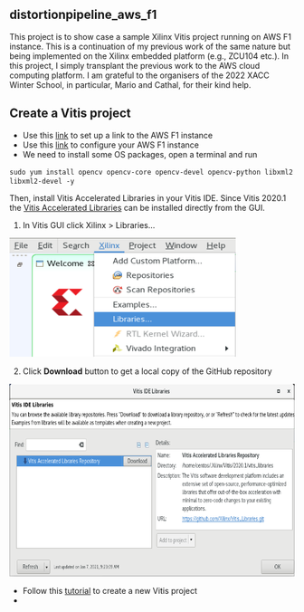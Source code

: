 ## distortionpipeline_aws_f1
This project is to show case a sample Xilinx Vitis project running on AWS F1 instance. This is a continuation of my previous work of the same nature but being implemented on the Xilinx embedded platform (e.g., ZCU104 etc.). In this project, I simply transplant the previous work to the AWS cloud computing platform. I am grateful to the organisers of the 2022 XACC Winter School, in particular, Mario and Cathal, for their kind help.

## Create a Vitis project

* Use this [link](https://xilinx.github.io/xup_compute_acceleration/setup_xup_aws_workshop.html) to set up a link to the AWS F1 instance
* Use this [link](https://xilinx.github.io/xup_compute_acceleration/setup_aws.html) to configure your AWS F1 instance
* We need to install some OS packages, open a terminal and run
```
sudo yum install opencv opencv-core opencv-devel opencv-python libxml2 libxml2-devel -y
```
Then, install Vitis Accelerated Libraries in your Vitis IDE. Since Vitis 2020.1 the [Vitis Accelerated Libraries](https://github.com/Xilinx/Vitis_Libraries) can be installed directly from the GUI.

1. In Vitis GUI click Xilinx > Libraries...

<p align="left">
<img src="https://github.com/Zhijun1/distortionpipeline_aws_f1/blob/main/img/install_menu.png" alt="install_menu"  width="400" height="210">
</p>

2. Click **Download** button to get a local copy of the GitHub repository

<p align="middle">
<img src="https://github.com/Zhijun1/distortionpipeline_aws_f1/blob/main/img/download_libs.png" alt="download_libs"  width="900" height="340">
</p>


* Follow this [tutorial](https://xilinx.github.io/xup_compute_acceleration/Vitis_intro-1.html) to create a new Vitis project
* 

